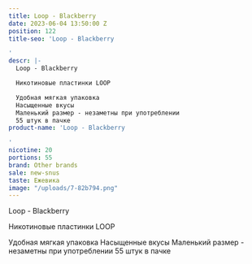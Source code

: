 ```yaml
---
title: Loop - Blackberry
date: 2023-06-04 13:50:00 Z
position: 122
title-seo: 'Loop - Blackberry

'
descr: |-
  Loop - Blackberry

  Никотиновые пластинки LOOP

  Удобная мягкая упаковка
  Насыщенные вкусы
  Маленький размер - незаметны при употреблении
  55 штук в пачке
product-name: 'Loop - Blackberry

'
nicotine: 20
portions: 55
brand: Other brands
sale: new-snus
taste: Ежевика
image: "/uploads/7-82b794.png"
---
```


Loop - Blackberry

Никотиновые пластинки LOOP

Удобная мягкая упаковка
Насыщенные вкусы
Маленький размер - незаметны при употреблении
55 штук в пачке